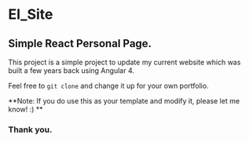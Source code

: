# El_Site

## Simple React Personal Page.

This project is a simple project to update my current website which was built a few years back using Angular 4. 

Feel free to `git clone` and change it up for your own portfolio. 

**Note: If you do use this as your template and modify it, please let me know! :) **

### Thank you.

